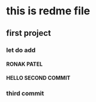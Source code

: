# this is redme file 
## first project


### let do add

#### RONAK PATEL
#### HELLO SECOND COMMIT

### third commit
